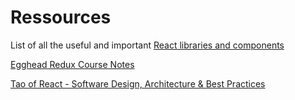 # Ressources

List of all the useful and important [React libraries and components](https://applibslist.xyz/)

[Egghead Redux Course Notes](https://github.com/tayiorbeii/egghead.io_redux_course_notes)

[Tao of React - Software Design, Architecture & Best Practices](https://alexkondov.com/tao-of-react/)
